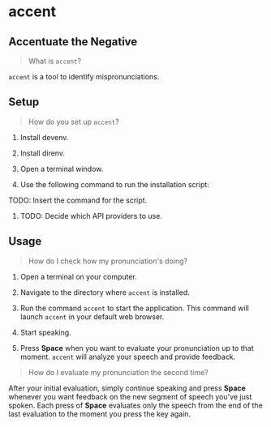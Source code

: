 # accent

## Accentuate the Negative

> What is `accent`?

`accent` is a tool to identify mispronunciations.

## Setup

> How do you set up `accent`?

1. Install devenv.

1. Install direnv.

1. Open a terminal window.

1. Use the following command to run the installation script:

TODO: Insert the command for the script.

1. TODO: Decide which API providers to use.

## Usage

> How do I check how my pronunciation's doing?

1. Open a terminal on your computer.

1. Navigate to the directory where `accent` is installed.

1. Run the command `accent` to start the application. This command will launch `accent` in your default web browser.

1. Start speaking.

1. Press **Space** when you want to evaluate your pronunciation up to that moment. `accent` will analyze your speech and provide feedback.

> How do I evaluate my pronunciation the second time?

After your initial evaluation, simply continue speaking and press **Space** whenever you want feedback on the new segment of speech you've just spoken. Each press of **Space** evaluates only the speech from the end of the last evaluation to the moment you press the key again.
